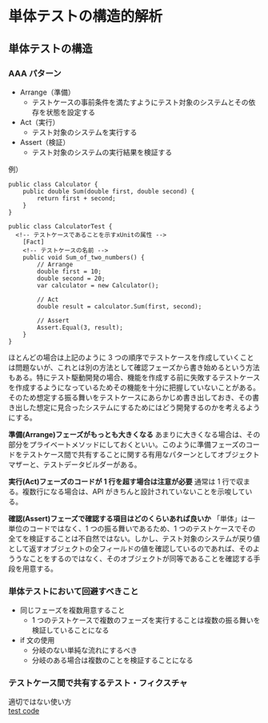 # 単体テストの構造的解析

## 単体テストの構造

### AAA パターン

- Arrange（準備）
  - テストケースの事前条件を満たすようにテスト対象のシステムとその依存を状態を設定する
- Act（実行）
  - テスト対象のシステムを実行する
- Assert（検証）
  - テスト対象のシステムの実行結果を検証する

例）

```
public class Calculator {
    public double Sum(double first, double second) {
        return first + second;
    }
}
```

```
public class CalculatorTest {
  <!-- テストケースであることを示すxUnitの属性 -->
    [Fact]
    <!-- テストケースの名前 -->
    public void Sum_of_two_numbers() {
        // Arrange
        double first = 10;
        double second = 20;
        var calculator = new Calculator();

        // Act
        double result = calculator.Sum(first, second);

        // Assert
        Assert.Equal(3, result);
    }
}
```

ほとんどの場合は上記のように 3 つの順序でテストケースを作成していくことは問題ないが、これとは別の方法として確認フェーズから書き始めるという方法もある。特にテスト駆動開発の場合、機能を作成する前に失敗するテストケースを作成するようになっているためその機能を十分に把握していないことがある。そのため想定する振る舞いをテストケースにあらかじめ書き出しておき、その書き出した想定に見合ったシステムにするためにはどう開発するのかを考えるようにする。

**準備(Arrange)フェーズがもっとも大きくなる**
あまりに大きくなる場合は、その部分をプライベートメソッドにしておくといい。このように準備フェーズのコードをテストケース間で共有することに関する有用なパターンとしてオブジェクトマザーと、テストデータビルダーがある。

**実行(Act)フェーズのコードが 1 行を超す場合は注意が必要**
通常は 1 行で収まる。複数行になる場合は、API がきちんと設計されていないことを示唆している。

**確認(Assert)フェーズで確認する項目はどのくらいあれば良いか**
「単体」は一単位のコードではなく、1 つの振る舞いであるため、1 つのテストケースでその全てを検証することは不自然ではない。しかし、テスト対象のシステムが戻り値として返すオブジェクトの全フィールドの値を確認しているのであれば、そのよううなことをするのではなく、そのオブジェクトが同等であることを確認する手段を用意する。

### 単体テストにおいて回避すべきこと

- 同じフェーズを複数用意すること
  - 1 つのテストケースで複数のフェーズを実行することは複数の振る舞いを検証していることになる
- if 文の使用
  - 分岐のない単純な流れにするべき
  - 分岐のある場合は複数のことを検証することになる

### テストケース間で共有するテスト・フィクスチャ

適切ではない使い方<br>
[test code](./sample3.7.java)
